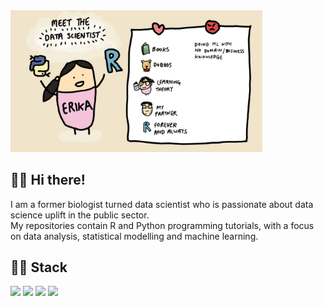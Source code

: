 <img src="./meet_erika.jpg" width="80%" height="80%">
<br>

## :woman_technologist: Hi there!
I am a former biologist turned data scientist who is passionate about data science uplift in the public sector.   
My repositories contain R and Python programming tutorials, with a focus on data analysis, statistical modelling and machine learning.  

## :woman_technologist: Stack
![](https://img.shields.io/badge/Language-R-blue) ![](https://img.shields.io/badge/Language-Python-blue) ![](https://img.shields.io/badge/Theory-Statistics-orange) ![](https://img.shields.io/badge/Theory-Mathematics-orange)
